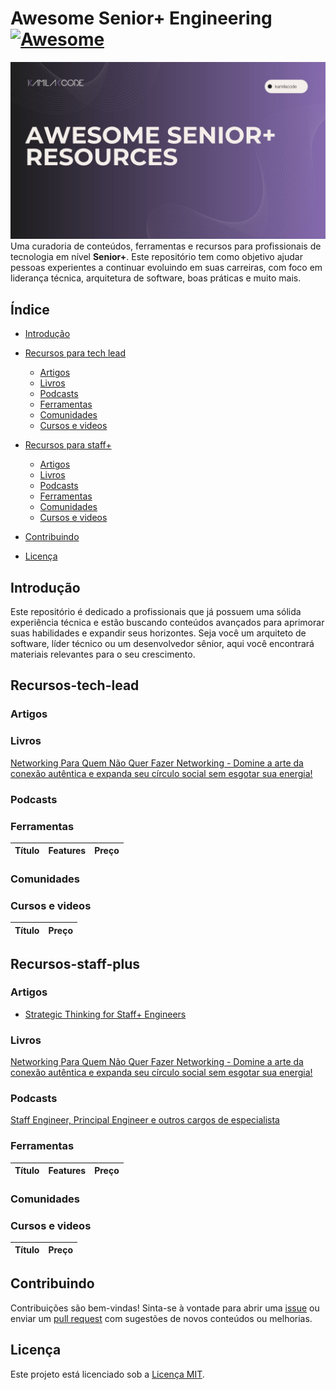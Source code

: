 # Awesome Senior+ Engineering [![Awesome](https://awesome.re/badge.svg)](https://awesome.re)

![Capa do Projeto](https://github.com/Kamilahsantos/awesome-senior-plus-engineering/blob/main/Capa-projeto.jpg)
Uma curadoria de conteúdos, ferramentas e recursos para profissionais de tecnologia em nível **Senior+**. Este repositório tem como objetivo ajudar pessoas experientes a continuar evoluindo em suas carreiras, com foco em liderança técnica, arquitetura de software, boas práticas e muito mais.

## Índice

- [Introdução](#introdução)
- [Recursos para tech lead](#Recursos-tech-lead)

  - [Artigos](#artigos)
  - [Livros](#livros)
  - [Podcasts](#podcasts)
  - [Ferramentas](#ferramentas)
  - [Comunidades](#comunidades)
  - [Cursos e videos](#comunidades)

- [Recursos para staff+](#Recursos-staff-plus)

  - [Artigos](#artigos)
  - [Livros](#livros)
  - [Podcasts](#podcasts)
  - [Ferramentas](#ferramentas)
  - [Comunidades](#comunidades)
  - [Cursos e videos](#comunidades)

- [Contribuindo](#contribuindo)
- [Licença](#licença)

## Introdução

Este repositório é dedicado a profissionais que já possuem uma sólida experiência técnica e estão buscando conteúdos avançados para aprimorar suas habilidades e expandir seus horizontes. Seja você um arquiteto de software, líder técnico ou um desenvolvedor sênior, aqui você encontrará materiais relevantes para o seu crescimento.

## Recursos-tech-lead

### Artigos

### Livros

[Networking Para Quem Não Quer Fazer Networking - Domine a arte da conexão autêntica e expanda seu círculo social sem esgotar sua energia!](https://www.amazon.com.br/dp/6599815499?linkCode=ssc&tag=onamzkamidefa-20&creativeASIN=6599815499&asc_item-id=amzn1.ideas.1C6Z8LD2C8U2F&ref_=aip_sf_list_spv_ofs_mixed_d_asin)

### Podcasts

### Ferramentas

| Título | Features | Preço |
| ------ | -------- | ----- |

### Comunidades

### Cursos e videos

| Título | Preço |
| ------ | ----- |

## Recursos-staff-plus

### Artigos

- [Strategic Thinking for Staff+ Engineers
  ](https://www.infoq.com/presentations/staff-strategic-thinking/)

### Livros

[Networking Para Quem Não Quer Fazer Networking - Domine a arte da conexão autêntica e expanda seu círculo social sem esgotar sua energia!](https://www.amazon.com.br/dp/6599815499?linkCode=ssc&tag=onamzkamidefa-20&creativeASIN=6599815499&asc_item-id=amzn1.ideas.1C6Z8LD2C8U2F&ref_=aip_sf_list_spv_ofs_mixed_d_asin)

### Podcasts

[Staff Engineer, Principal Engineer e outros cargos de especialista](https://open.spotify.com/episode/5Vqpei94HbH41Pt5Wzo8XR)

### Ferramentas

| Título | Features | Preço |
| ------ | -------- | ----- |

### Comunidades

### Cursos e videos

| Título | Preço |
| ------ | ----- |

## Contribuindo

Contribuições são bem-vindas! Sinta-se à vontade para abrir uma [issue](#https://github.com/Kamilahsantos/awesome-senior-plus-engineering/issues) ou enviar um [pull request](#https://github.com/Kamilahsantos/awesome-senior-plus-engineering/pulls) com sugestões de novos conteúdos ou melhorias.

## Licença

Este projeto está licenciado sob a [Licença MIT](LICENSE).
